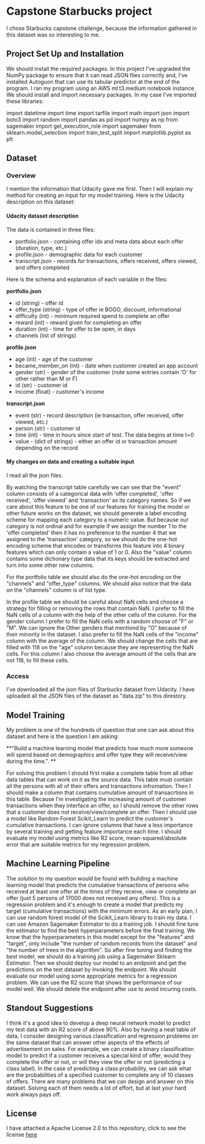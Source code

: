 
# Capstone Starbucks project

I chose Starbucks capstone challenge, because the information gathered in this dataset was so interesting to me. 

## Project Set Up and Installation
We should install the required packages. In this project I've upgraded the NumPy package to ensure that it can read JSON files correctly and, I've installed Autoguon that can use its tabular predictor at the end of the program. I ran my program using an AWS ml.t3.medium notebook instance. We should install and import necessary packages. In my case I've imported these libraries:

import datetime
import time
import tarfile
import math
import json
import boto3
import random
import pandas as pd
import numpy as np
from sagemaker import get_execution_role
import sagemaker
from sklearn.model_selection import train_test_split
import matplotlib.pyplot as plt

## Dataset

### Overview
I mention the information that Udacity gave me first. Then I will explain my method for creating an input for my model training. Here is the Udacity description on this dataset:

#### Udacity dataset description

The data is contained in three files:

* portfolio.json - containing offer ids and meta data about each offer (duration, type, etc.)
* profile.json - demographic data for each customer
* transcript.json - records for transactions, offers received, offers viewed, and offers completed

Here is the schema and explanation of each variable in the files:

**portfolio.json**

* id (string) - offer id
* offer_type (string) - type of offer ie BOGO, discount, informational
* difficulty (int) - minimum required spend to complete an offer
* reward (int) - reward given for completing an offer
* duration (int) - time for offer to be open, in days
* channels (list of strings)

**profile.json**

* age (int) - age of the customer 
* became_member_on (int) - date when customer created an app account
* gender (str) - gender of the customer (note some entries contain 'O' for other rather than M or F)
* id (str) - customer id
* income (float) - customer's income

**transcript.json**

* event (str) - record description (ie transaction, offer received, offer viewed, etc.)
* person (str) - customer id
* time (int) - time in hours since start of test. The data begins at time t=0
* value - (dict of strings) - either an offer id or transaction amount depending on the record

#### My changes on data and creating a suitable input 

I read all the json files.

By watching the transcript table carefully we can see that the "event" column consists of a categorical data with 'offer completed', 'offer received', 'offer viewed' and  'transaction' as its category names. So if we care about this feature to be one of our features for training the model or other future works on the dataset, we should generate a label encoding scheme for mapping each category to a numeric value. But because our category is not ordinal and for example if we assign the number 1 to the 'offer completed' then it has no preference to the number 4 that we assigned to the 'transaction' category, so we should do the one-hot encoding scheme that encodes or transforms this feature into 4 binary features which can only contain a value of 1 or 0. Also the "value" column contains some dictionary type data that its keys should be extracted and turn into some other new columns.

For the portfolio table we should also do the one-hot encoding on the "channels" and "offer_type" columns. We should also notice that the data on the "channels" column is of list type.

In the profile table we should be careful about NaN cells and choose a strategy for filling or removing the rows that contain NaN. I prefer to fill the NaN cells of a column with the help of the other cells of the column. For the gender column I prefer to fill the NaN cells with a random choose of "F" or "M". We can ignore the Other genders that mentiond by "O" because of their minority in the dataset. I also prefer to fill the NaN cells of the "income" column with the average of the column. We should change the cells that are filled with 118 on the "age" column because they are representing the NaN cells. For this column I also choose the average amount of the cells that are not 118, to fill these cells.

### Access
I've downloaded all the json files of Starbucks dataset from Udacity. I have uploaded all the JSON files of the dataset as "data.zip" to this direstory.

## Model Training
My problem is one of the hundreds of question that one can ask about this dataset and here is the question I am asking:

**"Build a machine learning model that predicts how much more someone will spend based on demographics and offer type they will receive/view during the time.". **
 
For solving this problem I should first make a complete table from all other data tables that can work on it as the source data. This table must contain all the persons with all of their offers and transactions infromation. Then I should make a column that contains cumulative amount of transacrtions in this table. Because I'm investigating the increasing amount of customer transactions when they interface an offer, so I should remove the other rows that a customer does not receive/view/complete an offer. Then I should use a model like Random Forest Scikit_Learn to predict the customer's cumulative transactions. I can ignore columns that have a less importance by several training and getting feature importance each time. I should evaluate my model using metrics like R2 score, mean-squared/absolute error that are suitable metrics for my regression problem.

## Machine Learning Pipeline
The solution to my question would be found with building a machine learning model that predicts the cumulative transactions of persons who received at least one offer at the times of they receive, view or complete an offer (just 5 persons of 17000 does not received any offers). This is a regression problem and it's enough to create a model that predicts my target (cumulative transactions) with the minimum errors. As an early plan, I can use random forest model of the Scikit_Learn library to train my data. I can use Amazon Sagemaker Estimator to do a training job. I should fine tune the estimator to find the best hyperparameters before the final training. We know that the hyperparameters in this model except for the "features" and "target", only include "the number of random records from the dataset" and "the number of trees in the algorithm". So after fine tuning and finding the best model, we should do a training job using a Sagemaker Sklearn Estimator. Then we should deploy our model to an endpoint and get the predictions on the test dataset by invoking the endpoint. We should evaluate our model using some appropriate metrics for a regression problem. We can use the R2 score that shows the performance of our model well. We should delete the endpoint after use to avoid incuring costs. 

## Standout Suggestions
I think it's a good idea to develop a deep neural network model to predict my test data with an R2 score of above 90%. Also by having a neat table of data, I consider designing various classification and regression problems on the same dataset that can answer other aspects of the effects of advertisement on sales. For example, we can create a binary classification model to predict if a customer receives a special kind of offer, would they complete the offer or not, or will they view the offer or not (predicting a class label). In the case of predicting a class probability, we can ask what are the probabilities of a specified customer to complete any of 10 classes of offers. There are many problems that we can design and answer on this dataset. Solving each of them needs a lot of effort, but at last your hard work always pays off.

## License
I have attached a Apache License 2.0 to this repository, click to see the license [here](https://github.com/EnsiyehRaoufi/AWS-ML-Capstone-project/blob/main/LICENSE)

